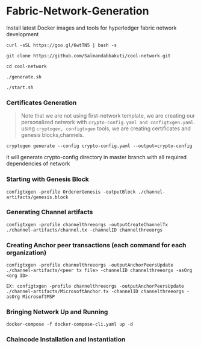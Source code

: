 # Fabric-Network-Generation

Install latest Docker images and tools for hyperledger fabric network development

```
curl -sSL https://goo.gl/6wtTN5 | bash -s
```

```
git clone https://github.com/Salmandabbakuti/cool-network.git

cd cool-network

./generate.sh

./start.sh
```

### Certificates Generation

>Note that we are not using first-network template, we are creating our personalized network with ```crypto-config.yaml and configtxgen.yaml```. using ```cryptogen, configtxgen``` tools, we are creating certificates and genesis blocks,channels.

```
cryptogen generate --config crypto-config.yaml --output=crypto-config

```
it will generate crypto-config directory in master branch with all required dependencies of network

### Starting with Genesis Block

```
configtxgen -profile OrdererGenesis -outputBlock ./channel-artifacts/genesis.block

```
### Generating Channel artifacts
```
configtxgen -profile channelthreeorgs -outputCreateChannelTx ./channel-artifacts/channel.tx -channelID channelthreeorgs
```

### Creating Anchor peer transactions (each command for each organization)

```
configtxgen -profile channelthreeorgs -outputAnchorPeersUpdate ./channel-artifacts/<peer tx file> -channelID channelthreeorgs -asOrg <org ID>

EX: configtxgen -profile channelthreeorgs -outputAnchorPeersUpdate ./channel-artifacts/MicrosoftAnchor.tx -channelID channelthreeorgs -asOrg MicrosoftMSP
```

### Bringing Network Up and Running

```
docker-compose -f docker-compose-cli.yaml up -d
```

### Chaincode Installation and Instantiation

